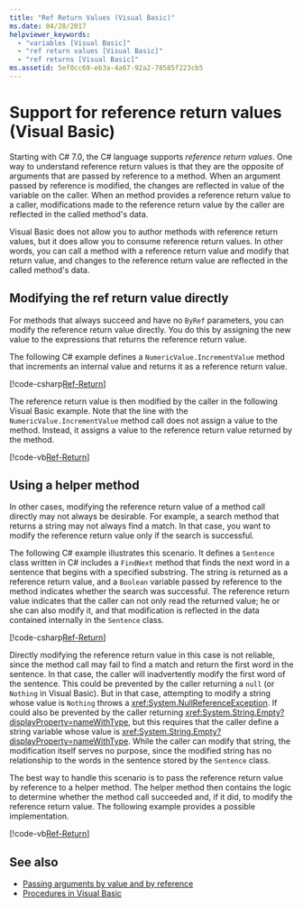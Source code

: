 ```yaml
---
title: "Ref Return Values (Visual Basic)"
ms.date: 04/28/2017
helpviewer_keywords: 
  - "variables [Visual Basic]"
  - "ref return values [Visual Basic]"
  - "ref returns [Visual Basic]"
ms.assetid: 5ef0cc69-eb3a-4a67-92a2-78585f223cb5
---
```

# Support for reference return values (Visual Basic)

Starting with C# 7.0, the C# language supports *reference return values*. One way to understand reference return values is that they are the opposite of arguments that are passed by reference to a method. When an argument passed by reference is modified, the changes are reflected in value of the variable on the caller. When an method provides a reference return value to a caller, modifications made to the reference return value by the caller are reflected in the called method's data.

Visual Basic does not allow you to author methods with reference return values, but it does allow you to consume reference return values. In other words, you can call a method with a reference return value and modify that return value, and changes to the reference return value are reflected in the called method's data.

## Modifying the ref return value directly

For methods that always succeed and have no `ByRef` parameters, you can modify the reference return value directly. You do this by assigning the new value to the expressions that returns the reference return value. 

The following C# example defines a `NumericValue.IncrementValue` method that increments an internal value and returns it as a reference return value. 

[!code-csharp[Ref-Return](../../../../../samples/snippets/visualbasic/programming-guide/language-features/procedures/ref-returns1.cs)]

The reference return value is then modified by the caller in the following Visual Basic example. Note that the line with the `NumericValue.IncrementValue` method call does not assign a value to the method. Instead, it assigns a value to the reference return value returned by the method.

[!code-vb[Ref-Return](../../../../../samples/snippets/visualbasic/programming-guide/language-features/procedures/use-ref-returns1.vb)]

## Using a helper method

In other cases, modifying the reference return value of a method call directly may not always be desirable. For example, a search method that returns a string may not always find a match. In that case, you want to modify the reference return value only if the search is successful.

The following C# example illustrates this scenario. It defines a `Sentence` class written in C# includes a `FindNext` method that finds the next word in a sentence that begins with a specified substring. The string is returned as a reference return value, and a `Boolean` variable passed by reference to the method indicates whether the search was successful. The reference return value indicates that the caller can not only read the returned value; he or she can also modify it, and that modification is reflected in the data contained internally in the `Sentence` class.

[!code-csharp[Ref-Return](../../../../../samples/snippets/visualbasic/getting-started/ref-returns.cs)]

Directly modifying the reference return value in this case is not reliable, since the method call may fail to find a match and return the first word in the sentence. In that case, the caller will inadvertently modify the first word of the sentence. This could be prevented by the caller returning a `null` (or `Nothing` in Visual Basic). But in that case, attempting to modify a string whose value is `Nothing` throws a <xref:System.NullReferenceException>. If could also be prevented by the caller returning <xref:System.String.Empty?displayProperty=nameWithType>, but this requires that the caller define a string variable whose value is <xref:System.String.Empty?displayProperty=nameWithType>. While the caller can modify that string, the modification itself serves no purpose, since the modified string has no relationship to the words in the sentence stored by the `Sentence` class.

The best way to handle this scenario is to pass the reference return value by reference to a helper method. The helper method then contains the logic to determine whether the method call succeeded and, if it did, to modify the reference return value. The following example provides a possible implementation.

[!code-vb[Ref-Return](../../../../../samples/snippets/visualbasic/getting-started/ref-return-helper.vb#1)]

## See also

- [Passing arguments by value and by reference](passing-arguments-by-value-and-by-reference.md)
- [Procedures in Visual Basic](index.md)
